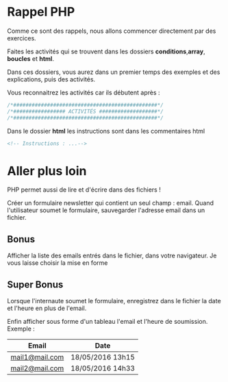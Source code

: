 # Rappel PHP

Comme ce sont des rappels, nous allons commencer directement par des exercices.

Faites les activités qui se trouvent dans les dossiers **conditions**,**array**, **boucles** et **html**.

Dans ces dossiers, vous aurez dans un premier temps des exemples et des explications, puis des activités.

Vous reconnaitrez les activités car ils débutent après :
```php
/*###############################################*/
/*################# ACTIVITÉS ###################*/
/*###############################################*/
```
Dans le dossier **html** les instructions sont dans les commentaires html
```html
<!-- Instructions : ...-->
```

# Aller plus loin

PHP permet aussi de lire et d'écrire dans des fichiers !

Créer un formulaire newsletter qui contient un seul champ : email. Quand l'utilisateur soumet le formulaire, sauvegarder l'adresse email dans un fichier.

## Bonus

Afficher la liste des emails entrés dans le fichier, dans votre navigateur. Je vous laisse choisir la mise en forme

## Super Bonus
Lorsque l'internaute soumet le formulaire, enregistrez dans le fichier la date et l'heure en plus de l'email.

Enfin afficher sous forme d'un tableau l'email et l'heure de soumission. Exemple : 

|Email           |Date            |
|:--------------:|:----------------:|
|mail1@mail.com  |18/05/2016 13h15|
|mail2@mail.com  |18/05/2016 14h33|
